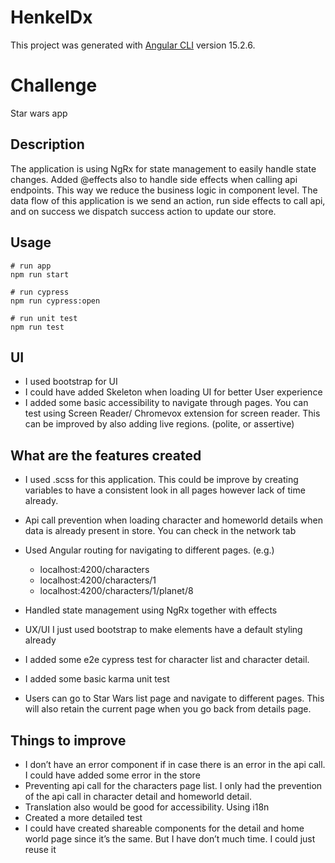 # HenkelDx

This project was generated with [Angular CLI](https://github.com/angular/angular-cli) version 15.2.6.

# Challenge

Star wars app

## Description

The application is using NgRx for state management to easily handle state changes. Added @effects also to handle side effects when calling api endpoints. This way we reduce the business logic in component level. The data flow of this application is we send an action, run side effects to call api, and on success we dispatch success action to update our store.

## Usage

```
# run app
npm run start

# run cypress
npm run cypress:open

# run unit test
npm run test

```

## UI

- I used bootstrap for UI
- I could have added Skeleton when loading UI for better User experience
- I added some basic accessibility to navigate through pages. You can test using Screen Reader/ Chromevox extension for screen reader. This can be improved by also adding live regions. (polite, or assertive)

## What are the features created

- I used .scss for this application. This could be improve by creating variables to have a consistent look in all pages however lack of time already.
- Api call prevention when loading character and homeworld details when data is already present in store. You can check in the network tab
- Used Angular routing for navigating to different pages. (e.g.)

  - localhost:4200/characters
  - localhost:4200/characters/1
  - localhost:4200/characters/1/planet/8

- Handled state management using NgRx together with effects
- UX/UI I just used bootstrap to make elements have a default styling already
- I added some e2e cypress test for character list and character detail.
- I added some basic karma unit test
- Users can go to Star Wars list page and navigate to different pages. This will also retain the current page when you go back from details page.

## Things to improve

- I don’t have an error component if in case there is an error in the api call. I could have added some error in the store
- Preventing api call for the characters page list. I only had the prevention of the api call in character detail and homeworld detail.
- Translation also would be good for accessibility. Using i18n
- Created a more detailed test
- I could have created shareable components for the detail and home world page since it’s the same. But I have don’t much time. I could just reuse it
